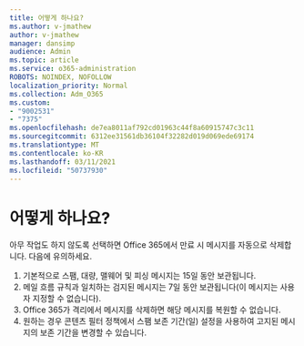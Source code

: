 ```yaml
---
title: 어떻게 하나요?
ms.author: v-jmathew
author: v-jmathew
manager: dansimp
audience: Admin
ms.topic: article
ms.service: o365-administration
ROBOTS: NOINDEX, NOFOLLOW
localization_priority: Normal
ms.collection: Adm_O365
ms.custom:
- "9002531"
- "7375"
ms.openlocfilehash: de7ea8011af792cd01963c44f8a60915747c3c11
ms.sourcegitcommit: 6312ee31561db36104f32282d019d069ede69174
ms.translationtype: MT
ms.contentlocale: ko-KR
ms.lasthandoff: 03/11/2021
ms.locfileid: "50737930"
---
```

# <a name="what-happens-to-quarantined-messages"></a>어떻게 하나요?

아무 작업도 하지 않도록 선택하면 Office 365에서 만료 시 메시지를 자동으로 삭제합니다. 다음에 유의하세요.

1. 기본적으로 스팸, 대량, 맬웨어 및 피싱 메시지는 15일 동안 보관됩니다.
2. 메일 흐름 규칙과 일치하는 검지된 메시지는 7일 동안 보관됩니다(이 메시지는 사용자 지정할 수 없습니다).
3. Office 365가 격리에서 메시지를 삭제하면 해당 메시지를 복원할 수 없습니다.
4. 원하는 경우 콘텐츠 필터 정책에서 스팸 보존 기간(일) 설정을 사용하여 고지된 메시지의 보존 기간을 변경할 수 있습니다.
